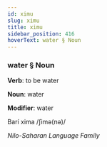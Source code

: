 ```yaml
---
id: ximu
slug: ximu
title: ximu
sidebar_position: 416
hoverText: water § Noun
---
```


### water § Noun

**Verb**: to be water

**Noun**: water

**Modifier**: water

Barí xima /ʃimə(nə)/

*Nilo-Saharan Language Family*